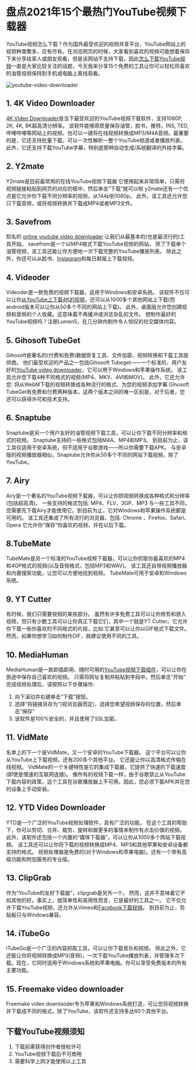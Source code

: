 # 盘点2021年15个最热门YouTube视频下载器

YouTube视频怎么下载？作为国外最受欢迎的视频共享平台，YouTube网站上的视频种类繁多，应有尽有。在浏览网页的时候，大家看到喜欢的视频可能想着保存下来分享给家人或朋友观看，但是该网站不支持下载，因此[怎么下载YouTube视频](https://www.4kvideodownloader.com/tutorial/download-youtube-videos/)一直是大家比较关注的话题，今天我来分享15个免费的工具让你可以轻松将喜欢的油管视频保持到手机或电脑上离线观看。

![youtube-video-downloader](https://cdn.nlark.com/yuque/0/2021/jpeg/12743612/1619416956399-eb0b3f9e-0527-4af8-b657-1377a035b864.jpeg)

## 1. 4K Video Downloader

[4K Video Downloader](https://www.4kvideodownloader.com/)是当下最受欢迎的YouTube视频下载软件，支持1080P, 2K, 4K, 8K超高清分辨率。
该软件能够原质量保存油管，脸书，推特，INS, TED, 哔哩哔哩等网站上的视频，也可以一键将在线视频转换成MP3/M4A音频。最重要的是，它还支持批量下载，可以一次性解析一整个YouTube频道或者播放列表。
此外，它还支持下载YouTube字幕，特别是那种自动生成/系统翻译的外挂字幕。

## 2. Y2mate
Y2mate是目前最常用的在线YouTube视频下载器
它使用起来非常简单，只需将视频链接粘贴到网页的对应的框中，然后单击“下载”就可以啦
y2mate还有一个优点是它允许你下载不同分辨率的视频，从144p到1080p。
此外，该工具还允许您只下载音频，或将视频转换并下载成MP4或者MP3文件。

## 3. Savefrom
知名的 [online youtube video downloader](https://www.jihosoft.com/video-downloader/free-online-youtube-video-downloader.html)
让我们从最基本的(也是最流行的)工具开始。
savefrom是一个以MP4格式下载YouTube视频的网站。
除了下载单个油管视频，该工具还能让你方便地一次下载完整的YouTube播放列表。
除此之外，你还可以从脸书、[Instagram](https://www.4kvideodownloader.com/tutorial/download-instagram-videos/)和每日邮报上下载视频。

## 4. Videoder

Videoder是一款免费的视频下载器，适用于Windows和安卓系统。
该软件不仅可以让你[从YouTube上下载4K的视频](https://www.4kvideodownloader.com/tutorial/download-4k-8k-videos/)，还可以从1000多个其他网站上下载(而android版本可以让你从50多个不同的网站上下载)。
此外，桌面版允许您创建视频和音频的个人收藏。这意味着不再缓冲或浏览杂乱的文件。
想制作最好的YouTube视频吗？注册Lumen5，在几分钟内制作令人惊叹的社交媒体内容。

## 5. Gihosoft TubeGet

Gihosoft是著名的(付费和免费)数据恢复工具、文件加密、视频转换和下载工具提供商。
他们最受欢迎的产品之一包括Gihosoft Tubeget——一个标准的、用户友好的[YouTube video downloader](https://www.jihosoft.com/video-downloader/youtube-video-downloader-for-pc.html)，它可以用于Windows和苹果操作系统。
该工具允许您下载4种不同格式的视频(MP4、MKV、AVI和MOV)。
此外，它还允许您: 将从WebM下载的视频转换成各种流行的格式、为您的视频添加字幕
Gihosoft TubeGet有免费和付费两种版本。这两个版本之间的唯一区别是，对于后者，您还可以获得许可和技术支持。

## 6. Snaptube

Snaptube是另一个用户友好的油管视频下载工具，可以让你下载不同分辨率和格式的视频。
Snaptube支持的一些格式包括M4A、MP4和MP3。
到目前为止，该工具仅适用于安卓系统，但不适用于谷歌游戏——所以你需要下载APK。
与安卓版的视频播放器相似，Snaptube允许你从50多个不同的网站下载视频，除了YouTube。

## 7. Airy

Airy是一个著名的YouTube视频下载器，可以让你把视频转换成各种格式和分辨率(包括超高清)。
一些支持的格式包括: MP4、FLV、3GP、MP3
与一些工具不同，您需要先下载Airy才能使用它。到目前为止，它对Windows和苹果操作系统都是可用的。
该工具还集成了所有流行的浏览器，包括: Chrome 、Firefox、Safari、Opera
它允许你“保存”你喜欢的视频，并在以后下载。

## 8.TubeMate

TubeMate是另一个标准的YouTube视频下载器，可以让你抓取你最喜欢的MP4和4GP格式的视频(以及音频格式，包括MP3和WAV)。
该工具还自带视频播放器和内置搜索功能，让您可以方便地找到视频。
TubeMate可用于安卓和Windows系统。

## 9. YT Cutter

有时候，我们只需要视频的某些部分。
虽然有许多免费工具可以让你修剪和嵌入视频，但只有少数工具可以让你真正下载它们，其中一个就是YT Cutter。它允许你下载一些你喜欢的不同格式的片段，比如:它甚至可以让你以GIF格式下载文件。然而，如果你想学习如何制作GIF，我建议使用不同的工具。

## 10. MediaHuman

MediaHuman是一款即插即用、随时可用的[YouTube视频下载插件](https://www.jihosoft.com/video-downloader/youtube-video-downloader-chrome-extension.html)，可以让你在旅途中保存自己喜欢的视频。
只需将网址复制并粘贴到字段中，然后单击“开始”
完成视频处理后，请按照以下步骤操作:
1. 向下滚动并右键单击“下载”按钮。
2. 选择“将链接另存为”(视浏览器而定)，选择您希望视频保存的位置，然后单击“保存”
3. 该软件是100%安全的，并且使用了SSL加密。

## 11. VidMate

名单上的下一个是VidMate，又一个安卓的YouTube下载器。
这个平台可以让你从YouTube上下载视频，还有200多个其他平台。
它还能让你以高清格式传输在线视频。
VidMate的一个关键特性是它的集成下载器，它提供了快速的下载速度(即使是慢速的互联网连接)。
像所有的视频下载一样，由于谷歌禁止从YouTube下载内容的政策，这个工具在谷歌播放器上不可用。因此，您必须下载APK并在您的设备上手动安装。

## 12. YTD Video Downloader

YTD是一个广泛的YouTube视频处理软件，具有广泛的功能。
在这个工具的帮助下，你可以剪切、合并、裁剪、旋转和做更多的事情来制作有点击价值的视频。
此外，该软件还包括一个内置的“媒体下载器”，可以让你从1000多个网站下载视频。
该工具还可以让你将下载的视频转换成MP4、MP3和其他苹果和安卓设备都支持的格式。
视频处理器是免费的(对于Windows和苹果电脑)。还有一个带有高级功能和附加服务的专业版。

## 13. ClipGrab

作为“YouTube的友好下载器”，clipgrab是另外一个。
然而，这并不意味着它不如其他的好。事实上，就简单性和易用性而言，它是最好的工具之一。
它不仅允许下载YouTube视频，还允许从Vimeo和[Facebook下载视频](https://www.4kvideodownloader.com/tutorial/download-facebook-videos/)。
到目前为止，剪贴板只与Windows兼容。

## 14. iTubeGo

iTubeGo是一个广泛的内容抓取工具，可以让你下载音乐和视频。
除此之外，它还能让你将视频转换成MP3(音频)，一次下载YouTube播放列表，并管理多次下载。现在，它同时适用于Windows系统和苹果电脑。你可以享受免费版本的所有主要功能。

## 15. Freemake video downloader

Freemake video downlaoder专为苹果和Windows系统打造，可让您将视频转换并下载成不同的格式。除了YouTube，该软件还支持多达60个其他平台。

## 下载YouTube视频须知

1. 下载前需获得创作者授权许可
2. YouTube视频下载后不可商用
3. 需要科学上网才能使用以上工具
